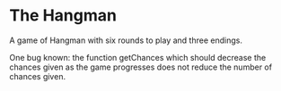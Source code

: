 # The Hangman

A game of Hangman with six rounds to play and three endings.


One bug known: the function getChances which should decrease the chances given as the game progresses does not reduce the number of chances given. 